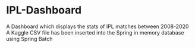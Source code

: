 # IPL-Dashboard

A Dashboard which displays the stats of IPL matches between 2008-2020
A Kaggle CSV file has been inserted into the Spring in memory database using Spring Batch
